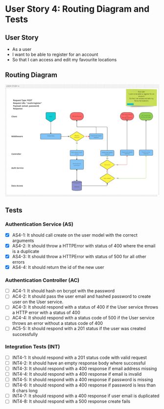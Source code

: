 # User Story 4: Routing Diagram and Tests

## User Story

- As a user
- I want to be able to register for an account
- So that I can access and edit my favourite locations

## Routing Diagram

![User story 4 Routing diagram](./images/user-story-4-routing-diagram.PNG)

## Tests

### Authentication Service (AS)

- [x] AS4-1: It should call create on the user model with the correct arguments
- [x] AS4-2: It should throw a HTTPError with status of 400 where the email is a duplicate
- [x] AS4-3: It should throw a HTTPError with status of 500 for all other errors
- [x] AS4-4: It should return the id of the new user

### Authentication Controller (AC)

- [ ] AC4-1: It should hash on bcrypt with the password
- [ ] AC4-2: It should pass the user email and hashed password to create user on the User service.
- [ ] AC4-3: It should respond with a status of 400 if the User service throws a HTTP error with a status of 400
- [ ] AC4-4: It should respond with a status code of 500 if the User service throws an error without a status code of 400
- [ ] AC5-5: It should respond with a 201 status if the user was created successfully

### Integration Tests (INT)

- [ ] INT4-1: It should respond with a 201 status code with valid request
- [ ] INT4-2: It should have an empty response body where successful
- [ ] INT4-3: It should respond with a 400 response if email address missing
- [ ] INT4-4: It should respond with a 400 response if email is invalid
- [ ] INT4-5: It should respond with a 400 response if password is missing
- [ ] INT4-6: It should respond with a 400 response if password is less than 8 chars long
- [ ] INT4-7: It should respond with a 400 response if user email is duplicated
- [ ] INT4-8: It should respond with a 500 response create fails

